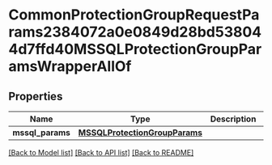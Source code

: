 # CommonProtectionGroupRequestParams2384072a0e0849d28bd538044d7ffd40MSSQLProtectionGroupParamsWrapperAllOf


## Properties
Name | Type | Description | Notes
------------ | ------------- | ------------- | -------------
**mssql_params** | [**MSSQLProtectionGroupParams**](MSSQLProtectionGroupParams.md) |  | [optional] 

[[Back to Model list]](../README.md#documentation-for-models) [[Back to API list]](../README.md#documentation-for-api-endpoints) [[Back to README]](../README.md)


